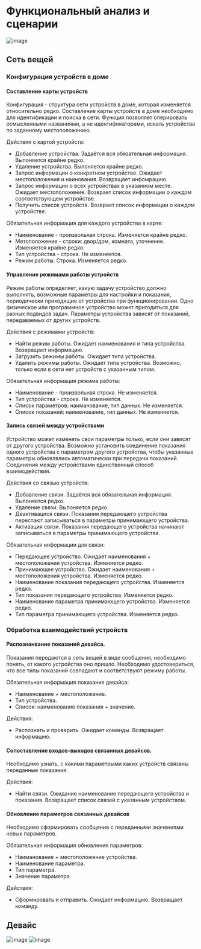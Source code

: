 # Функциональный анализ и сценарии

![image](https://user-images.githubusercontent.com/48065080/156382686-3f48ffe5-e8a0-4b4a-b4f8-e73c7242b204.png)

## Сеть вещей
### Конфигурация устройств в доме
#### Составление карты устройств
Конфигурация - структура сети устройств в доме, которая изменяется относительно редко. Составление карты устройств в доме необходимо для идентификации и поиска в сети. Функция позволяет оперировать осмысленными названиями, а не идентификаторами, искать устройства по заданному местоположению.

Действия с картой устройств:
- Добавление устройства. Задаётся вся обязательная информация. Выпоняется крайне редко.
- Удаление устройства. Выпоняется крайне редко.
- Запрос информации о конкретном устройстве. Ожидает местоположения и наинования. Возвращает инфомрацию.
- Запрос информации о всех устройствах в указанном месте. Ожидает местоположение. Возврает список информации о каждом соответствующем устройстве.
- Получить список устройств. Возврает список информации о каждом устройстве.

Обязательная информация для каждого устройства в карте:
- Наименование - произвольная строка. Изменяется крайне редко. 
- Метоположение - строки: двор/дом, комната, уточнение. Изменяется крайне редко.
- Тип устройства - строка. Не изменяется.
- Режим работы. Строка. Изменяется редко.

#### Управление режимами работы устройств

Режим работы определяет, какую задачу устройство должно выполнять, возможные параметры для настройки и показания, периодически приходящие от устройства при функционировании. Одно физическое или программное устройство может пригодиться для разных подвидов задач. Параметры устройства зависят от показаний, передаваемых от других устройств.

Действия с режимами устройств:
- Найти режим работы. Ожидает наименования и типа устройства. Возвращает информацию.
- Загрузить режимы работы. Ожидает типа устройства.
- Удалить режимы работы. Ожидает типа устройства. Возможно, только если в сети нет устройств с указанным типом.

Обязательная информация режима работы:
- Наименование - произвольная строка. Не изменяется. 
- Тип устройства - строка. Не изменяется.
- Список параметров: наиманование, тип данных. Не изменяется. 
- Список показаний: наименование, тип данных. Не изменяется. 

#### Запись связей между устройствами
Устройство может изменять свои параметры только, если они зависят от другого устройства. Возможно установить соединение
показания одного устройства с параметром другого устройства, чтобы указанные параметры обновлялись автоматически при передачи показаний. Соединения между устройствами единственный способ взаимодействия.

Действия со связью устройств:
- Добавление связи. Задаётся вся обязательная информация. Выпоняется редко.
- Удаление связи. Выпоняется редко.
- Деактивацися связи. Показания передающего устройства перестают записываться в параметры принимающего устройства.
- Активация связи. Показания передающего устройства начинают записываться в параметры принимающего устройства.

Обязательная информации для связи:
- Передающее устройство. Ожидает наименования + местоположения устройства. Изменяется редко.
- Принимающее устройство. Ожидает наименования + местоположения устройства. Изменяется редко.
- Наименование показания передающего устройства. Изменяется редко.
- Тип показания передающего устройства. Изменяется редко.
- Наименование параметра принимающего устройства. Изменяется редко.
- Тип параметра принимающего устройства. Изменяется редко.

### Обработка взаимодействий устройств
#### Распознанвание показаний девайса.
Показания передаются в сеть вещей в виде сообщения, необходимо понять, от какого устройства оно пришло. Необходимо удостовериться, что все типы показаний совпадают и соответствуют режиму работы.

Обязательная информация показания девайса:
- Наименование + местоположение.
- Тип устройства.
- Список: наименование показания + значение.

Действия:
- Распознать и проверить. Ожидает команды. Возвращает информацию.

#### Сопоставление входов-выходов связанных девайсов.
Необходимо узнать, с какими параметрыми каких устройств связаны переданные показания.

Действия:
- Найти связи. Ожидание наименование передающего устройства и показания. Возвращает список связей с указанным устройством.

#### Обновление параметров связанных девайсов
Необходимо сформировать сообщение с переданными значениями новых параметров. 

Обязательная информация обновления параметров:
- Наиманование + местоположение устройства.
- Наименование параметра.
- Тип параметра.
- Значение параметра.

Действия:
- Сформировать и отправить. Ожидает информацию. Возвращает команду.

## Девайс



![image](https://user-images.githubusercontent.com/48065080/155889617-dbdbc685-3e1a-46cc-af2e-4a6ac314755d.png)
![image](https://user-images.githubusercontent.com/48065080/155889618-23a61edb-8e4e-45e0-9951-a6cb1108aa97.png)
